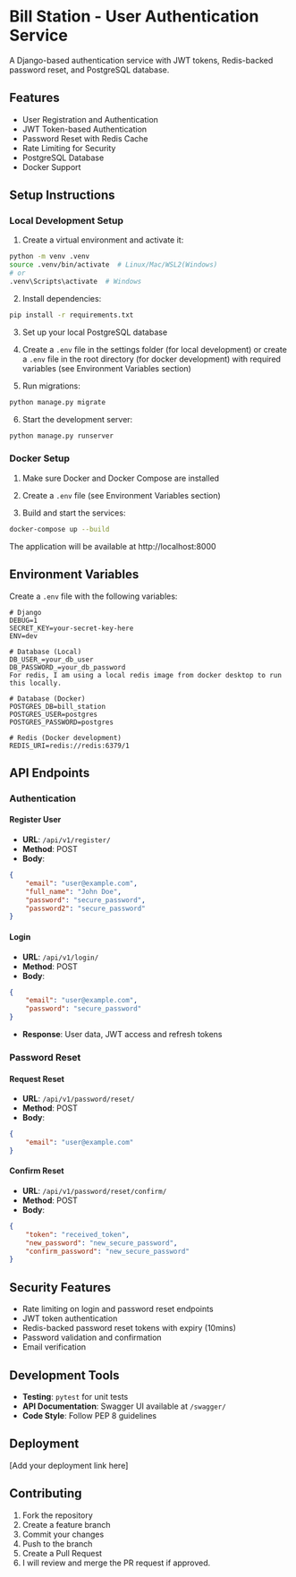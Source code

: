 # Bill Station - User Authentication Service

A Django-based authentication service with JWT tokens, Redis-backed password reset, and PostgreSQL database.

## Features

- User Registration and Authentication
- JWT Token-based Authentication
- Password Reset with Redis Cache
- Rate Limiting for Security
- PostgreSQL Database
- Docker Support

## Setup Instructions

### Local Development Setup

1. Create a virtual environment and activate it:
```bash
python -m venv .venv
source .venv/bin/activate  # Linux/Mac/WSL2(Windows)
# or
.venv\Scripts\activate  # Windows
```

2. Install dependencies:
```bash
pip install -r requirements.txt
```

3. Set up your local PostgreSQL database

4. Create a `.env` file in the settings folder (for local development) or create a `.env` file in the root directory (for docker development) with required variables (see Environment Variables section)

5. Run migrations:
```bash
python manage.py migrate
```

6. Start the development server:
```bash
python manage.py runserver
```

### Docker Setup

1. Make sure Docker and Docker Compose are installed

2. Create a `.env` file (see Environment Variables section)

3. Build and start the services:
```bash
docker-compose up --build
```

The application will be available at http://localhost:8000

## Environment Variables

Create a `.env` file with the following variables:

```plaintext
# Django
DEBUG=1
SECRET_KEY=your-secret-key-here
ENV=dev

# Database (Local)
DB_USER_=your_db_user
DB_PASSWORD_=your_db_password
For redis, I am using a local redis image from docker desktop to run this locally.

# Database (Docker)
POSTGRES_DB=bill_station
POSTGRES_USER=postgres
POSTGRES_PASSWORD=postgres

# Redis (Docker development)
REDIS_URI=redis://redis:6379/1
```

## API Endpoints

### Authentication

#### Register User
- **URL**: `/api/v1/register/`
- **Method**: POST
- **Body**:
```json
{
    "email": "user@example.com",
    "full_name": "John Doe",
    "password": "secure_password",
    "password2": "secure_password"
}
```

#### Login
- **URL**: `/api/v1/login/`
- **Method**: POST
- **Body**:
```json
{
    "email": "user@example.com",
    "password": "secure_password"
}
```
- **Response**: User data, JWT access and refresh tokens

### Password Reset

#### Request Reset
- **URL**: `/api/v1/password/reset/`
- **Method**: POST
- **Body**:
```json
{
    "email": "user@example.com"
}
```

#### Confirm Reset
- **URL**: `/api/v1/password/reset/confirm/`
- **Method**: POST
- **Body**:
```json
{
    "token": "received_token",
    "new_password": "new_secure_password",
    "confirm_password": "new_secure_password"
}
```

## Security Features

- Rate limiting on login and password reset endpoints
- JWT token authentication
- Redis-backed password reset tokens with expiry (10mins)
- Password validation and confirmation
- Email verification

## Development Tools

- **Testing**: `pytest` for unit tests
- **API Documentation**: Swagger UI available at `/swagger/`
- **Code Style**: Follow PEP 8 guidelines

## Deployment

[Add your deployment link here]

## Contributing

1. Fork the repository
2. Create a feature branch
3. Commit your changes
4. Push to the branch
5. Create a Pull Request
6. I will review and merge the PR request if approved.


